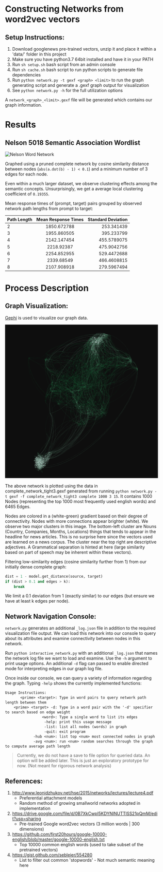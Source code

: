 # Constructing Networks from word2vec vectors

## Setup Instructions:

1. Download googlenews pre-trained vectors, unzip it and place it within a 'data/' folder in this project
2. Make sure you have python3.7 64bit installed and have it in your PATH
3. Run `sh setup.sh` bash script from an admin console
4. Run `sh cache.sh` bash script to run python scripts to generate file dependencies
5. Run `python network.py -t gexf <graph> <limit>` to run the graph generating script and generate a .gexf graph output for visualization
6. See `python network.py -h` for the full utilization options

A `network_<graph>_<limit>.gexf` file will be generated which contains our graph information.


# Results

## Nelson 5018 Semantic Association Wordlist

![Nelson Word Network](nelson_bkg-01.png)

Graphed using a pruned complete network by cosine similarity distance between nodes (`abs(a.dot(b) - 1) < 0.1`) and a minimum number of 3 edges for each node.

Even within a much larger dataset, we observe clustering effects among the semantic concepts. Unsurprisingly, we get a average local clustering coefficient of `0.19355`.

Mean response times of (prompt, target) pairs grouped by observed network path lengths from prompt to target:

| Path Length | Mean Response Times | Standard Deviation |
| ----------- |:-------------------:| ------------------:|
| 2 | 1850.672788 | 253.341439 |
| 3 | 1955.860505 | 395.233799 |
| 4 | 2142.147454 | 455.5789075 |
| 5 | 2218.92387  | 475.9042756 |
| 6 | 2254.852955 | 529.4472688 |
| 7 | 2339.68549  | 466.4608815 |
| 8 | 2107.908918 | 279.5967494 |

# Process Description

## Graph Visualization:

[Gephi](https://gephi.org/) is used to visualize our graph data.

![sample.png](sample.png)

The above network is plotted using the data in complete_network_tight3.gexf generated from running `python network.py -t gexf -f complete_network_tight3 complete 1000 3 15`. It contains 1000 Nodes (representing the top 1000 most frequently used english words) and 6465 Edges.

Nodes are colored in a (white-green) gradient based on their degree of connectivity. Nodes with more connections appear brighter (white). We observe two major clusters in this image. The bottom-left cluster are Nouns (Country, Companies, Months, Locations) things that tends to appear in the headline for news articles. This is no surprise here since the vectors used are learned on a news corpus. The cluster near the top right are descriptive adjectives. A Grammatical separation is hinted at here (large similarity based on part of speech may be inherent within these vectors).

Filtering low-similarity edges (cosine similarity further from 1) from our initially dense complete graph:
```python
dist = 1 - model.get_distance(source, target)
if (dist > 0.1 and edges > k):
	break
```
We limit a 0.1 deviation from 1 (exactly similar) to our edges (but ensure we have at least k edges per node).

## Network Navigation Console:

`network.py` generates an additional `_log.json` file in addition to the required visualization file output. We can load this network into our console to query about its attributes and examine connectivity between nodes in this network.

Run `python interactive_network.py` with an additional `_log.json` that names the network log file we want to load and examine. Use the `-h` argument to print usage options. An additional `-d` flag can passed to enable directed mode for interpreting edges in our graph log file.

Once inside our console, we can query a variety of information regarding the graph. Typing `-help` shows the currently implemented functions:
```
Usage Instructions:
       <prime> <target>: Type in word pairs to query network path length between them
    <prime> <target> -d: Type in a word pair with the '-d' specifier to search based on edge weight
                 <word>: Type a single word to list its edges
                  -help: print this usage message
                  -list: list all nodes (words) in graph
                  -quit: exit program
             -hub <num>: list top <num> most connected nodes in graph
             -avg <num>: run <num> random searches through the graph to compute average path length
```

> Currently, we do not have a save to file option for queried data. An option will be added later. This is just an exploratory prototype for now. (Not meant for rigorous network analysis)

## References:
1. http://www.leonidzhukov.net/hse/2015/networks/lectures/lecture4.pdf
	- Preferential attachment models
	- Random method of growing smallworld networks adopted in implementation
2. https://drive.google.com/file/d/0B7XkCwpI5KDYNlNUTTlSS21pQmM/edit?usp=sharing
	- Pre-trained Google word2vec vectors (3 million words | 300 dimensions)
3. https://github.com/first20hours/google-10000-english/blob/master/google-10000-english.txt
	- Top 10000 common english words (used to take subset of the pretrained vectors)
4. https://gist.github.com/sebleier/554280
	- List to filter out common 'stopwords' - Not much semantic meaning here
